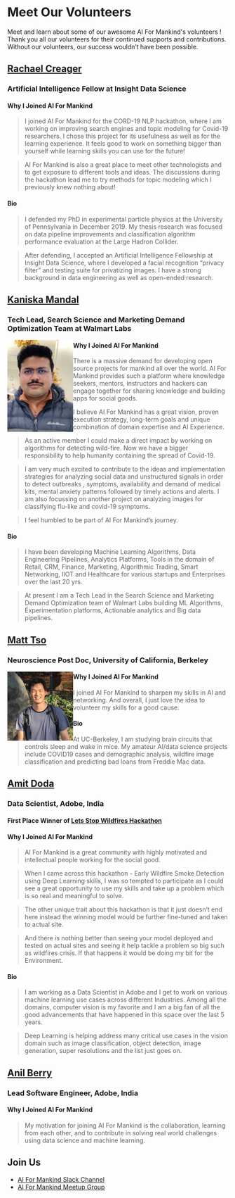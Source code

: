 # Meet Our Volunteers
Meet and learn about some of our awesome AI For Mankind's volunteers ! Thank you all our volunteers for their continued supports and contributions. Without our volunteers, our success wouldn’t have been possible.

## [Rachael Creager](https://www.linkedin.com/in/rccreager/) 
### Artificial Intelligence Fellow at Insight Data Science

#### Why I Joined AI For Mankind
>I joined AI For Mankind for the CORD-19 NLP hackathon, where I am working on improving search engines and topic modeling for Covid-19 researchers. 
I chose this project for its usefulness as well as for the learning experience. It feels good to work on something bigger than yourself while learning skills you can use for the future! 

>AI For Mankind is also a great place to meet other technologists and to get exposure to different tools and ideas. 
The discussions during the hackathon lead me to try methods for topic modeling which I previously knew nothing about!

#### Bio
>I defended my PhD in experimental particle physics at the University of Pennsylvania in December 2019. 
My thesis research was focused on data pipeline improvements and classification algorithm performance evaluation 
at the Large Hadron Collider. 

>After defending, I accepted an Artificial Intelligence Fellowship at Insight Data Science, where I developed a facial recognition “privacy filter” and testing suite for privatizing images. 
I have a strong background in data engineering as well as open-ended research.

## [Kaniska Mandal](https://www.linkedin.com/in/kaniskamandal/) 
### Tech Lead, Search Science and Marketing Demand Optimization Team at Walmart Labs 

<img src="kaniska_profile.jpg" alt="Kaniska Mandal" align="left" width="150"/>

#### Why I Joined AI For Mankind
>There is a massive demand for developing open source projects for mankind all over the world. 
AI For Mankind provides such a platform where knowledge seekers, mentors, instructors and hackers can engage together for 
sharing knowledge and building apps for social goods. 

>I believe AI For Mankind has a great vision, proven execution strategy, long-term goals and unique combination of domain expertise 
and AI Experience. 

>As an active member I could make a direct impact by working on algorithms for detecting wild-fire. Now we have a bigger responsibility 
to help humanity containing the spread of Covid-19. 

>I am very much excited to contribute to the ideas and implementation strategies for analyzing social data and unstructured signals in order to detect outbreaks , symptoms, availability and demand of medical kits, mental anxiety patterns followed by timely actions and alerts.
I am also focussing on another project on analyzing images for classifying flu-like and covid-19 symptoms.

>I feel humbled to be part of AI For Mankind’s journey.

#### Bio
>I have been developing Machine Learning Algorithms, Data Engineering Pipelines, Analytics Platforms, Tools in the domain of Retail, CRM, 
Finance, Marketing, Algorithmic Trading, Smart Networking, IIOT and Healthcare for various startups and Enterprises over the last 20 yrs. 

>At present I am a Tech Lead in the Search Science and Marketing Demand Optimization team of Walmart Labs 
building ML Algorithms, Experimentation platforms, Actionable analytics and Big data pipelines.


## [Matt Tso](https://www.linkedin.com/in/matttso/)
### Neuroscience Post Doc, University of California, Berkeley

<img src="matt_tso.png" alt="Matt Tso" align="left" width="150"/>

#### Why I Joined AI For Mankind
>I joined AI For Mankind to sharpen my skills in AI and networking. And overall, I just love the idea to volunteer my skills 
for a good cause. 

#### Bio
>At UC-Berkeley, I am studying brain circuits that controls sleep and wake in mice. My amateur AI/data science projects include COVID19 cases and demographic analysis, wildfire image classification and predicting bad loans from Freddie Mac data.



## [Amit Doda](https://www.linkedin.com/in/amit-doda/) 
### Data Scientist, Adobe, India
#### First Place Winner of [Lets Stop Wildfires Hackathon](https://aiformankind.org/lets-stop-wildfires-hackathon/)

#### Why I Joined AI For Mankind
>AI For Mankind is a great community with highly motivated and intellectual people working for the social good. 

>When I came across this hackathon - Early Wildfire Smoke Detection using Deep Learning skills, I was so tempted to participate
as I could see a great opportunity to use my skills and take up a problem which is so real and meaningful to solve. 

>The other unique trait about this hackathon is that it just doesn’t end here instead the winning model would be 
further fine-tuned and taken to actual site. 

>And there is nothing better than seeing your model deployed and tested on actual sites and seeing it help tackle a problem so big such as wildfires crisis. 
If that happens it would be doing my bit for the Environment.

#### Bio
>I am working as a Data Scientist in Adobe and I get to work on various machine learning use cases across different Industries. 
Among all the domains, computer vision is my favorite and I am a big fan of all the good advancements that 
have happened in this space over the last 5 years. 

>Deep Learning is helping address many critical use cases in the vision domain such as image classification, 
object detection, image generation, super resolutions and the list just goes on.

## [Anil Berry](https://www.linkedin.com/in/anil-berry-58835b1a/)
### Lead Software Engineer, Adobe, India

#### Why I Joined AI For Mankind
>My motivation for joining AI For Mankind is the collaboration, learning from each other, and to contribute in 
solving real world challenges using data science and machine learning.

## Join Us
- [AI For Mankind Slack Channel](https://tinyurl.com/vch2z68)
- [AI For Mankind Meetup Group](https://www.meetup.com/AI-for-Mankind/)
